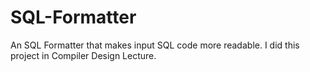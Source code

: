 # SQL-Formatter
An SQL Formatter that makes input SQL code more readable.  I did this project in Compiler Design Lecture.
